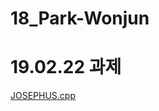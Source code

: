 # 18_Park-Wonjun

# 19.02.22 과제
<a href=https://github.com/Aaaaiiiiiee/AlgorithmPractice/blob/master/19.02.22/JOSEPHUS.cpp>JOSEPHUS.cpp</a>
